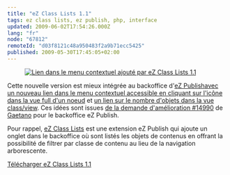 ```yaml
---
title: "eZ Class Lists 1.1"
tags: ez class lists, ez publish, php, interface
updated: 2009-06-02T17:54:26.000Z
lang: "fr"
node: "67812"
remoteId: "d03f8121c48a950483f2a9b71ecc5425"
published: 2009-05-30T17:45:05+02:00
---
```

<figure class="object-left"><a href="/images/lien-dans-le-menu-contextuel-ajoute-par-ez-class-lists-1-1.png"><img src="/images/330x/lien-dans-le-menu-contextuel-ajoute-par-ez-class-lists-1-1.png" alt="Lien dans le menu contextuel ajouté par eZ Class Lists 1.1">
</a></figure>


Cette nouvelle version est mieux intégrée au backoffice d'[eZ Publish](/tag/ez-publish)[avec un nouveau lien dans le menu contextuel accessible en cliquant sur l'icône dans la vue full d'un noeud](http://projects.ez.no/ezclasslists/gallery/new_features_of_1_1/link_in_popup_menu) et [un lien sur le nombre d'objets dans la vue class/view](http://projects.ez.no/ezclasslists/gallery/new_features_of_1_1/link_in_class_view). Ces idées sont issues [de la demande d'amélioration #14990](http://issues.ez.no/14990) de [Gaetano](http://gggeek.altervista.org/) pour le backoffice eZ Publish.


Pour rappel, [eZ Class Lists](http://projects.ez.no/ezclasslists) est une extension eZ Publish qui ajoute un onglet dans le backoffice où sont listés les objets de contenus en offrant la possibilité de filtrer par classe de contenu au lieu de la navigation arborescente.


[Télécharger eZ Class Lists 1.1](http://projects.ez.no/ezclasslists/downloads/ez_class_lists_1_1)

